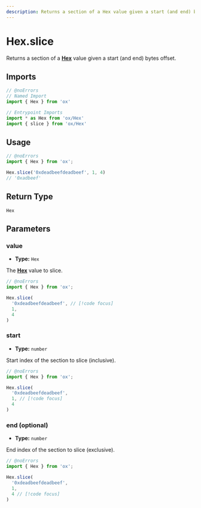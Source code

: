 ```yaml
---
description: Returns a section of a Hex value given a start (and end) bytes offset.
---
```


# Hex.slice

Returns a section of a **[Hex](/api/hex)** value given a start (and end) bytes offset.

## Imports

```ts twoslash
// @noErrors
// Named Import 
import { Hex } from 'ox'

// Entrypoint Imports
import * as Hex from 'ox/Hex'
import { slice } from 'ox/Hex'
```

## Usage

```ts twoslash
// @noErrors
import { Hex } from 'ox';

Hex.slice('0xdeadbeefdeadbeef', 1, 4)
// '0xadbeef'
```

## Return Type

`Hex`

## Parameters

### value

- **Type:** `Hex`

The **[Hex](/api/bytes)** value to slice.

```ts twoslash
// @noErrors
import { Hex } from 'ox';

Hex.slice(
  '0xdeadbeefdeadbeef', // [!code focus]
  1, 
  4
)
```

### start

- **Type:** `number`

Start index of the section to slice (inclusive).

```ts twoslash
// @noErrors
import { Hex } from 'ox';

Hex.slice(
  '0xdeadbeefdeadbeef',
  1, // [!code focus]
  4
)
```

### end (optional) 

- **Type:** `number`

End index of the section to slice (exclusive).

```ts twoslash
// @noErrors
import { Hex } from 'ox';

Hex.slice(
  '0xdeadbeefdeadbeef',
  1,
  4 // [!code focus]
)
```